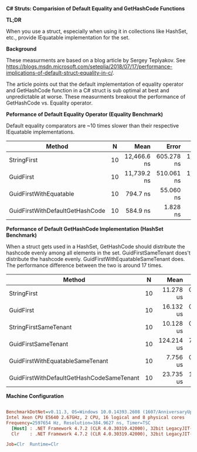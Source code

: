 __C# Struts: Comparision of Default Equality and GetHashCode Functions__

__TL;DR__

When you use a struct, especially when using it in collections like HashSet, etc., provide IEquatable<T> implementation for the set. 

__Background__

These measurments are based on a blog article by Sergey Teplyakov. See https://blogs.msdn.microsoft.com/seteplia/2018/07/17/performance-implications-of-default-struct-equality-in-c/. 

The article points out that the default implementation of equality operator and GetHashCode function in a C# struct is sub optimal at best and unpredictable at worse. These measurments
breakout the performance of GetHashCode vs. Equality operator. 

__Peformance of Default Equality Operator (Equality Benchmark)__

Default equality comparators are ~10 times slower than their respective IEquatable<T> implementations. 

|                          Method |  N |        Mean |      Error |       StdDev |      Median | Rank |
|-------------------------------- |--- |------------:|-----------:|-------------:|------------:|-----:|
|                     StringFirst | 10 | 12,466.6 ns | 605.278 ns | 1,784.677 ns | 12,454.8 ns |    4 |
|                       GuidFirst | 10 | 11,739.2 ns | 510.061 ns | 1,503.928 ns | 12,014.4 ns |    3 |
|          GuidFirstWithEquatable | 10 |    794.7 ns |  55.060 ns |   162.344 ns |    740.7 ns |    2 |
| GuidFirstWithDefaultGetHashCode | 10 |    584.9 ns |   1.828 ns |     1.427 ns |    584.7 ns |    1 |

__Peformance of Default GetHashCode Implementation (HashSet Benchmark)__

When a struct gets used in a HashSet, GetHashCode should distribute the hashcode evenly among all elements in the 
set. GuidFirstSameTenant does't distribute the hashcode evenly. GuidFirstWithEquatableSameTenant does. The 
performance difference between the two is around 17 times. 


|                                    Method |  N |       Mean |     Error |    StdDev |     Median | Rank |
|------------------------------------------ |--- |-----------:|----------:|----------:|-----------:|-----:|
|                               StringFirst | 10 |  11.278 us | 0.4549 us |  1.222 us |  11.652 us |    3 |
|                                 GuidFirst | 10 |  16.132 us | 0.6257 us |  1.845 us |  15.849 us |    4 |
|                     StringFirstSameTenant | 10 |  10.128 us | 0.5647 us |  1.665 us |  10.613 us |    2 |
|                       GuidFirstSameTenant | 10 | 124.214 us | 7.0020 us | 20.645 us | 132.795 us |    6 |
|          GuidFirstWithEquatableSameTenant | 10 |   7.756 us | 0.4093 us |  1.200 us |   7.882 us |    1 |
| GuidFirstWithDefaultGetHashCodeSameTenant | 10 |  23.735 us | 1.4718 us |  4.340 us |  20.888 us |    5 |

__Machine Configuration__

``` ini

BenchmarkDotNet=v0.11.3, OS=Windows 10.0.14393.2608 (1607/AnniversaryUpdate/Redstone1)
Intel Xeon CPU E5640 2.67GHz, 2 CPU, 16 logical and 8 physical cores
Frequency=2597654 Hz, Resolution=384.9627 ns, Timer=TSC
  [Host] : .NET Framework 4.7.2 (CLR 4.0.30319.42000), 32bit LegacyJIT-v4.7.3221.0
  Clr    : .NET Framework 4.7.2 (CLR 4.0.30319.42000), 32bit LegacyJIT-v4.7.3221.0

Job=Clr  Runtime=Clr  

```
